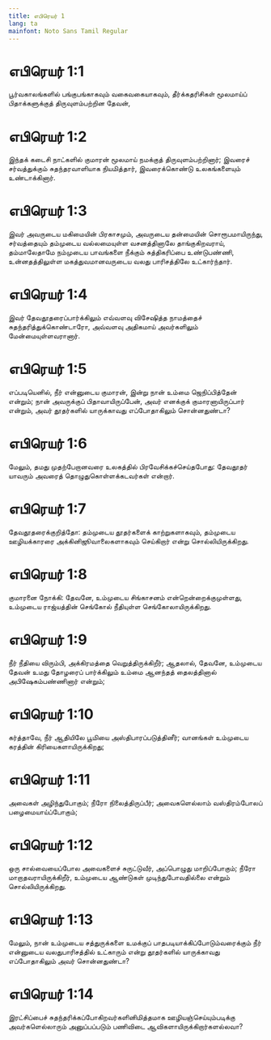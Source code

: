 ```yaml
---
title: எபிரெயர் 1
lang: ta
mainfont: Noto Sans Tamil Regular
---
```


# எபிரெயர் 1:1

பூர்வகாலங்களில் பங்குபங்காகவும் வகைவகையாகவும், தீர்க்கதரிசிகள் மூலமாய்ப் பிதாக்களுக்குத் திருவுளம்பற்றின தேவன்,

# எபிரெயர் 1:2

இந்தக் கடைசி நாட்களில் குமாரன் மூலமாய் நமக்குத் திருவுளம்பற்றினார்; இவரைச் சர்வத்துக்கும் சுதந்தரவாளியாக நியமித்தார், இவரைக்கொண்டு உலகங்களையும் உண்டாக்கினார்.

# எபிரெயர் 1:3

இவர் அவருடைய மகிமையின் பிரகாசமும், அவருடைய தன்மையின் சொரூபமாயிருந்து, சர்வத்தையும் தம்முடைய வல்லமையுள்ள வசனத்தினாலே தாங்குகிறவராய், தம்மாலேதாமே நம்முடைய பாவங்களை நீக்கும் சுத்திகரிப்பை உண்டுபண்ணி, உன்னதத்திலுள்ள மகத்துவமானவருடைய வலது பாரிசத்திலே உட்கார்ந்தார்.

# எபிரெயர் 1:4

இவர் தேவதூதரைப்பார்க்கிலும் எவ்வளவு விசேஷித்த நாமத்தைச் சுதந்தரித்துக்கொண்டாரோ, அவ்வளவு அதிகமாய் அவர்களிலும் மேன்மையுள்ளவரானார்.

# எபிரெயர் 1:5

எப்படியெனில், நீர் என்னுடைய குமாரன், இன்று நான் உம்மை ஜெநிப்பித்தேன் என்றும்; நான் அவருக்குப் பிதாவாயிருப்பேன், அவர் எனக்குக் குமாரனாயிருப்பார் என்றும், அவர் தூதர்களில் யாருக்காவது எப்போதாகிலும் சொன்னதுண்டா?

# எபிரெயர் 1:6

மேலும், தமது முதற்பேறானவரை உலகத்தில் பிரவேசிக்கச்செய்தபோது: தேவதூதர் யாவரும் அவரைத் தொழுதுகொள்ளக்கடவர்கள் என்றார்.

# எபிரெயர் 1:7

தேவதூதரைக்குறித்தோ: தம்முடைய தூதர்களைக் காற்றுகளாகவும், தம்முடைய ஊழியக்காரரை அக்கினிஜூவாலைகளாகவும் செய்கிறார் என்று சொல்லியிருக்கிறது.

# எபிரெயர் 1:8

குமாரனை நோக்கி: தேவனே, உம்முடைய சிங்காசனம் என்றென்றைக்குமுள்ளது, உம்முடைய ராஜ்யத்தின் செங்கோல் நீதியுள்ள செங்கோலாயிருக்கிறது.

# எபிரெயர் 1:9

நீர் நீதியை விரும்பி, அக்கிரமத்தை வெறுத்திருக்கிறீர்; ஆதலால், தேவனே, உம்முடைய தேவன் உமது தோழரைப் பார்க்கிலும் உம்மை ஆனந்தத் தைலத்தினால் அபிஷேகம்பண்ணினார் என்றும்;

# எபிரெயர் 1:10

கர்த்தாவே, நீர் ஆதியிலே பூமியை அஸ்திபாரப்படுத்தினீர்; வானங்கள் உம்முடைய கரத்தின் கிரியைகளாயிருக்கிறது;

# எபிரெயர் 1:11

அவைகள் அழிந்துபோகும்; நீரோ நிலைத்திருப்பீர்; அவைகளெல்லாம் வஸ்திரம்போலப் பழைமையாய்ப்போகும்;

# எபிரெயர் 1:12

ஒரு சால்வையைப்போல அவைகளைச் சுருட்டுவீர், அப்பொழுது மாறிப்போகும்; நீரோ மாறாதவராயிருக்கிறீர், உம்முடைய ஆண்டுகள் முடிந்துபோவதில்லை என்றும் சொல்லியிருக்கிறது.

# எபிரெயர் 1:13

மேலும், நான் உம்முடைய சத்துருக்களை உமக்குப் பாதபடியாக்கிப்போடும்வரைக்கும் நீர் என்னுடைய வலதுபாரிசத்தில் உட்காரும் என்று தூதர்களில் யாருக்காவது எப்போதாகிலும் அவர் சொன்னதுண்டா?

# எபிரெயர் 1:14

இரட்சிப்பைச் சுதந்தரிக்கப்போகிறவர்களினிமித்தமாக ஊழியஞ்செய்யும்படிக்கு அவர்களெல்லாரும் அனுப்பப்படும் பணிவிடை ஆவிகளாயிருக்கிறார்களல்லவா?

